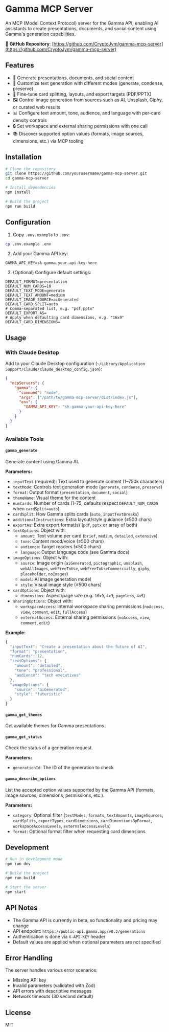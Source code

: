 # Gamma MCP Server

An MCP (Model Context Protocol) server for the Gamma API, enabling AI assistants to create presentations, documents, and social content using Gamma's generation capabilities.

🔗 **GitHub Repository**: [https://github.com/CryptoJym/gamma-mcp-server](https://github.com/CryptoJym/gamma-mcp-server)

## Features

- 🎨 Generate presentations, documents, and social content
- 🎯 Customize text generation with different modes (generate, condense, preserve)
- 🧩 Fine-tune card splitting, layouts, and export targets (PDF/PPTX)
- 🖼️ Control image generation from sources such as AI, Unsplash, Giphy, or curated web results
- 📊 Configure text amount, tone, audience, and language with per-card density controls
- 🔒 Set workspace and external sharing permissions with one call
- 📚 Discover supported option values (formats, image sources, dimensions, etc.) via MCP tooling

## Installation

```bash
# Clone the repository
git clone https://github.com/yourusername/gamma-mcp-server.git
cd gamma-mcp-server

# Install dependencies
npm install

# Build the project
npm run build
```

## Configuration

1. Copy `.env.example` to `.env`:
```bash
cp .env.example .env
```

2. Add your Gamma API key:
```env
GAMMA_API_KEY=sk-gamma-your-api-key-here
```

3. (Optional) Configure default settings:
```env
DEFAULT_FORMAT=presentation
DEFAULT_NUM_CARDS=10
DEFAULT_TEXT_MODE=generate
DEFAULT_TEXT_AMOUNT=medium
DEFAULT_IMAGE_SOURCE=aiGenerated
DEFAULT_CARD_SPLIT=auto
# Comma-separated list, e.g. "pdf,pptx"
DEFAULT_EXPORT_AS=
# Apply when defaulting card dimensions, e.g. "16x9"
DEFAULT_CARD_DIMENSIONS=
```

## Usage

### With Claude Desktop

Add to your Claude Desktop configuration (`~/Library/Application Support/Claude/claude_desktop_config.json`):

```json
{
  "mcpServers": {
    "gamma": {
      "command": "node",
      "args": ["/path/to/gamma-mcp-server/dist/index.js"],
      "env": {
        "GAMMA_API_KEY": "sk-gamma-your-api-key-here"
      }
    }
  }
}
```

### Available Tools

#### `gamma_generate`
Generate content using Gamma AI.

**Parameters:**
- `inputText` (required): Text used to generate content (1–750k characters)
- `textMode`: Controls text generation mode (`generate`, `condense`, `preserve`)
- `format`: Output format (`presentation`, `document`, `social`)
- `themeName`: Visual theme for the content
- `numCards`: Number of cards (1–75, defaults respect `DEFAULT_NUM_CARDS` when `cardSplit=auto`)
- `cardSplit`: How Gamma splits cards (`auto`, `inputTextBreaks`)
- `additionalInstructions`: Extra layout/style guidance (≤500 chars)
- `exportAs`: Extra export format(s) (`pdf`, `pptx` or array of both)
- `textOptions`: Object with:
  - `amount`: Text volume per card (`brief`, `medium`, `detailed`, `extensive`)
  - `tone`: Content mood/voice (≤500 chars)
  - `audience`: Target readers (≤500 chars)
  - `language`: Output language code (see Gamma docs)
- `imageOptions`: Object with:
  - `source`: Image origin (`aiGenerated`, `pictographic`, `unsplash`, `webAllImages`, `webFreeToUse`, `webFreeToUseCommercially`, `giphy`, `placeholder`, `noImages`)
  - `model`: AI image generation model
  - `style`: Visual image style (≤500 chars)
- `cardOptions`: Object with:
  - `dimensions`: Aspect/page size (e.g. `16x9`, `4x3`, `pageless`, `4x5`)
- `sharingOptions`: Object with:
  - `workspaceAccess`: Internal workspace sharing permissions (`noAccess`, `view`, `comment`, `edit`, `fullAccess`)
  - `externalAccess`: External sharing permissions (`noAccess`, `view`, `comment`, `edit`)

**Example:**
```javascript
{
  "inputText": "Create a presentation about the future of AI",
  "format": "presentation",
  "numCards": 12,
  "textOptions": {
    "amount": "detailed",
    "tone": "professional",
    "audience": "tech executives"
  },
  "imageOptions": {
    "source": "aiGenerated",
    "style": "futuristic"
  }
}
```

#### `gamma_get_themes`
Get available themes for Gamma presentations.

#### `gamma_get_status`
Check the status of a generation request.

**Parameters:**
- `generationId`: The ID of the generation to check

#### `gamma_describe_options`
List the accepted option values supported by the Gamma API (formats, image sources, dimensions, permissions, etc.).

**Parameters:**
- `category`: Optional filter (`textModes`, `formats`, `textAmounts`, `imageSources`, `cardSplits`, `exportTypes`, `cardDimensions`, `cardDimensionsByFormat`, `workspaceAccessLevels`, `externalAccessLevels`)
- `format`: Optional format filter when requesting card dimensions

## Development

```bash
# Run in development mode
npm run dev

# Build the project
npm run build

# Start the server
npm start
```

## API Notes

- The Gamma API is currently in beta, so functionality and pricing may change
- API endpoint: `https://public-api.gamma.app/v0.2/generations`
- Authentication is done via `X-API-KEY` header
- Default values are applied when optional parameters are not specified

## Error Handling

The server handles various error scenarios:
- Missing API key
- Invalid parameters (validated with Zod)
- API errors with descriptive messages
- Network timeouts (30 second default)

## License

MIT